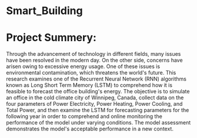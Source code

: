 # Smart_Building
# Project Summery:
Through the advancement of technology in different fields, many issues have been resolved in the modern day. On the other side, concerns have arisen owing to excessive energy usage. One of these issues is environmental contamination, which threatens the world's future. This research examines one of the Recurrent Neural Network (RNN) algorithms known as Long Short Term Memory (LSTM) to comprehend how it is feasible to forecast the office building's energy. The objective is to simulate an office in the cold climate city of Winnipeg, Canada, collect data on the four parameters of Power Electricity, Power Heating, Power Cooling, and Total Power, and then examine the LSTM for forecasting parameters for the following year in order to comprehend and online monitoring the performance of the model under varying conditions. The model assessment demonstrates the model's acceptable performance in a new context.
